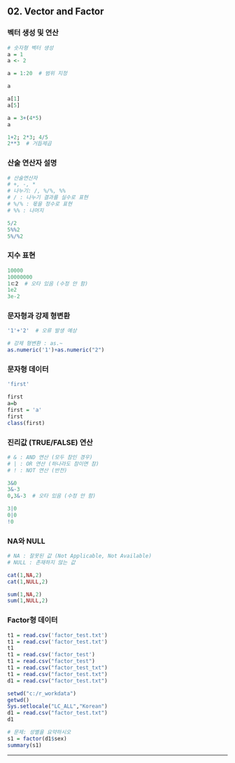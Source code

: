 ## 02. Vector and Factor

### 벡터 생성 및 연산

```r
# 숫자형 벡터 생성
a = 1
a <- 2

a = 1:20  # 범위 지정
```

```r
a
```

```r
a[1]
a[5]
```

```r
a = 3+(4*5)
a
```

```r
1+2; 2*3; 4/5
2**3  # 거듭제곱
```

### 산술 연산자 설명

```r
# 산술연산자
# +, -, *
# 나누기: /, %/%, %%
# / : 나누기 결과를 실수로 표현
# %/% : 몫을 정수로 표현
# %% : 나머지
```

```r
5/2
5%%2
5%/%2
```

### 지수 표현

```r
10000
10000000
1ㄷ2  # 오타 있음 (수정 안 함)
1e2
3e-2
```

### 문자형과 강제 형변환

```r
'1'+'2'  # 오류 발생 예상
```

```r
# 강제 형변환 : as.~
as.numeric('1')+as.numeric("2")
```

### 문자형 데이터

```r
'first'

first
a=b
first = 'a'
first
class(first)
```

### 진리값 (TRUE/FALSE) 연산

```r
# & : AND 연산 (모두 참인 경우)
# | : OR 연산 (하나라도 참이면 참)
# ! : NOT 연산 (반전)

3&0
3&-3
0,3&-3  # 오타 있음 (수정 안 함)

3|0
0|0
!0
```

### NA와 NULL

```r
# NA : 잘못된 값 (Not Applicable, Not Available)
# NULL : 존재하지 않는 값

cat(1,NA,2)
cat(1,NULL,2)

sum(1,NA,2)
sum(1,NULL,2)
```

### Factor형 데이터

```r
t1 = read.csv('factor_test.txt')
t1 = read.csv('factor_test.txt')
t1
t1 = read.csv('factor_test')
t1 = read.csv("factor_test")
t1 = read.csv("factor_test_txt")
t1 = read.csv("factor_test.txt")
d1 = read.csv("factor_test.txt")
```

```r
setwd("c:/r_workdata")
getwd()
Sys.setlocale("LC_ALL","Korean")
d1 = read.csv("factor_test.txt")
d1
```

```r
# 문제: 성별을 요약하시오
s1 = factor(d1$sex)
summary(s1)
```

---

